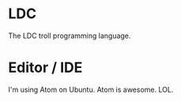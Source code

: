 # LDC
The LDC troll programming language.
# Editor / IDE
I'm using Atom on Ubuntu. Atom is awesome. LOL.
